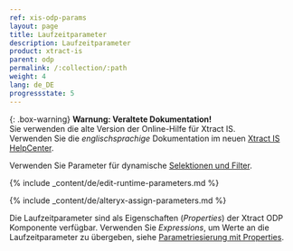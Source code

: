 ```yaml
---
ref: xis-odp-params
layout: page
title: Laufzeitparameter
description: Laufzeitparameter
product: xtract-is
parent: odp
permalink: /:collection/:path
weight: 4
lang: de_DE
progressstate: 5
---
```


{: .box-warning}
**Warnung: Veraltete Dokumentation!** <br>
Sie verwenden die alte Version der Online-Hilfe für Xtract IS.<br>
Verwenden Sie die *englischsprachige* Dokumentation im neuen [Xtract IS HelpCenter](https://helpcenter.theobald-software.com/xtract-is/documentation/introduction/).

Verwenden Sie Parameter für dynamische [Selektionen und Filter](./odp-define#selektion-und-filter).

{% include _content/de/edit-runtime-parameters.md %}

{% include _content/de/alteryx-assign-parameters.md %}


Die Laufzeitparameter sind als Eigenschaften (*Properties*) der Xtract ODP Komponente verfügbar. 
Verwenden Sie *Expressions*, um Werte an die Laufzeitparameter zu übergeben, siehe [Parametriesierung mit Properties](./odp-parametrisierung). 

